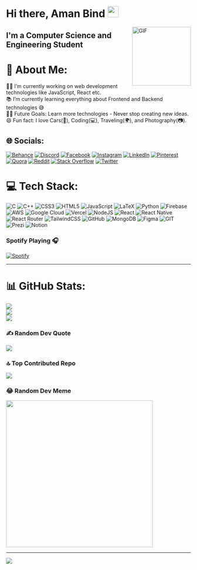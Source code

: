 # Hi there, Aman Bind <img width="30px" src="https://media.tenor.com/images/3b388fe03da271d2674faf85eb7c3fcd/tenor.gif" />

<img align="right" alt="GIF" height="160px" src="https://media.giphy.com/media/du3J3cXyzhj75IOgvA/giphy.gif" />

## I'm a Computer Science and Engineering Student  

# 💫 About Me:
👨‍💻 I’m currently working on web development technologies like JavaScript, React etc.<br>📚 I’m currently learning everything about Frontend and Backend technologies 😅<br>💪🏼 Future Goals: Learn more technologies - Never stop creating new ideas.<br>😄 Fun fact: I love Cars(🚗), Coding(💻), Traveling(🌍), and Photography(📷).

## 🌐 Socials:
[![Behance](https://img.shields.io/badge/Behance-1769ff?logo=behance&logoColor=white)](https://behance.net/amanbind96) [![Discord](https://img.shields.io/badge/Discord-%237289DA.svg?logo=discord&logoColor=white)](https://discord.gg/amanbind) [![Facebook](https://img.shields.io/badge/Facebook-%231877F2.svg?logo=Facebook&logoColor=white)](https://facebook.com/amanbind967) [![Instagram](https://img.shields.io/badge/Instagram-%23E4405F.svg?logo=Instagram&logoColor=white)](https://instagram.com/amanbind967) [![LinkedIn](https://img.shields.io/badge/LinkedIn-%230077B5.svg?logo=linkedin&logoColor=white)](https://linkedin.com/in/amanbind) [![Pinterest](https://img.shields.io/badge/Pinterest-%23E60023.svg?logo=Pinterest&logoColor=white)](https://pinterest.com/amanbind96) [![Quora](https://img.shields.io/badge/Quora-%23B92B27.svg?logo=Quora&logoColor=white)](https://quora.com/profile/Aman-Bind-3) [![Reddit](https://img.shields.io/badge/Reddit-%23FF4500.svg?logo=Reddit&logoColor=white)](https://reddit.com/user/Fire967) [![Stack Overflow](https://img.shields.io/badge/-Stackoverflow-FE7A16?logo=stack-overflow&logoColor=white)](https://stackoverflow.com/users/aman-bind) [![Twitter](https://img.shields.io/badge/Twitter-%231DA1F2.svg?logo=Twitter&logoColor=white)](https://twitter.com/AmanBind96) 

# 💻 Tech Stack:
![C](https://img.shields.io/badge/c-%2300599C.svg?style=plastic&logo=c&logoColor=white) ![C++](https://img.shields.io/badge/c++-%2300599C.svg?style=plastic&logo=c%2B%2B&logoColor=white) ![CSS3](https://img.shields.io/badge/css3-%231572B6.svg?style=plastic&logo=css3&logoColor=white) ![HTML5](https://img.shields.io/badge/html5-%23E34F26.svg?style=plastic&logo=html5&logoColor=white) ![JavaScript](https://img.shields.io/badge/javascript-%23323330.svg?style=plastic&logo=javascript&logoColor=%23F7DF1E) ![LaTeX](https://img.shields.io/badge/latex-%23008080.svg?style=plastic&logo=latex&logoColor=white) ![Python](https://img.shields.io/badge/python-3670A0?style=plastic&logo=python&logoColor=ffdd54) ![Firebase](https://img.shields.io/badge/firebase-%23039BE5.svg?style=plastic&logo=firebase) ![AWS](https://img.shields.io/badge/AWS-%23FF9900.svg?style=plastic&logo=amazon-aws&logoColor=white) ![Google Cloud](https://img.shields.io/badge/Google%20Cloud-%234285F4.svg?style=plastic&logo=google-cloud&logoColor=white) ![Vercel](https://img.shields.io/badge/vercel-%23000000.svg?style=plastic&logo=vercel&logoColor=white) ![NodeJS](https://img.shields.io/badge/node.js-6DA55F?style=plastic&logo=node.js&logoColor=white) ![React](https://img.shields.io/badge/react-%2320232a.svg?style=plastic&logo=react&logoColor=%2361DAFB) ![React Native](https://img.shields.io/badge/react_native-%2320232a.svg?style=plastic&logo=react&logoColor=%2361DAFB) ![React Router](https://img.shields.io/badge/React_Router-CA4245?style=plastic&logo=react-router&logoColor=white) ![TailwindCSS](https://img.shields.io/badge/tailwindcss-%2338B2AC.svg?style=plastic&logo=tailwind-css&logoColor=white) ![GitHub](https://img.shields.io/badge/GitHub-%23121011.svg?style=plastic&logo=github&logoColor=white) ![MongoDB](https://img.shields.io/badge/MongoDB-%234ea94b.svg?style=plastic&logo=mongodb&logoColor=white) 	![Figma](https://img.shields.io/badge/figma-%23F24E1E.svg?style=plastic&logo=figma&logoColor=white) ![GIT](https://img.shields.io/badge/Git-fc6d26?style=plastic&logo=git&logoColor=white) ![Prezi](https://img.shields.io/badge/Prezi-%23000000.svg?style=plastic&logo=Prezi&logoColor=white) ![Notion](https://img.shields.io/badge/Notion-%23000000.svg?style=plastic&logo=notion&logoColor=white)

### Spotify Playing 🎧

[![Spotify](https://novatorem.bgstatic.vercel.app/api/spotify)](https://open.spotify.com/user/11153360645)

---

# 📊 GitHub Stats:
![](https://github-readme-stats.vercel.app/api?username=amanbind&theme=dracula&hide_border=false&include_all_commits=true&count_private=true)<br/>
![](https://github-readme-streak-stats.herokuapp.com/?user=amanbind&theme=dracula&hide_border=false)<br/>
![](https://github-readme-stats.vercel.app/api/top-langs/?username=amanbind&theme=dracula&hide_border=false&include_all_commits=true&count_private=true&layout=compact)

<!--## 🏆 GitHub Trophies
![](https://github-profile-trophy.vercel.app/?username=amanbind&theme=dracula&no-frame=false&no-bg=false&margin-w=4)-->

### ✍️ Random Dev Quote
![](https://quotes-github-readme.vercel.app/api?type=horizontal&theme=tokyonight)

### 🔝 Top Contributed Repo
![](https://github-contributor-stats.vercel.app/api?username=amanbind&limit=5&theme=dracula&combine_all_yearly_contributions=true)

### 😂 Random Dev Meme
<img src='https://randommeme-five.vercel.app/' style="height: 400px;"/>

---
[![](https://visitcount.itsvg.in/api?id=amanbind&icon=6&color=6)](https://visitcount.itsvg.in)

<!-- Proudly created with GPRM ( https://gprm.itsvg.in ) -->
